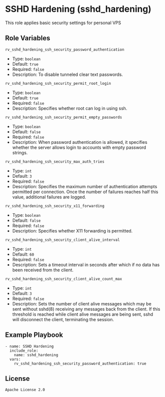SSHD Hardening (sshd_hardening)
=========

This role applies basic security settings for personal VPS

Role Variables
--------------

`rv_sshd_hardening_ssh_security_password_authentication`
  * Type: `boolean`
  * Default: `true`
  * Required: `false`
  * Description: To disable tunneled clear text passwords.

`rv_sshd_hardening_ssh_security_permit_root_login`
  * Type: `boolean`
  * Default: `true`
  * Required: `false`
  * Description: Specifies whether root can log in using ssh.

`rv_sshd_hardening_ssh_security_permit_empty_passwords`
  * Type: `boolean`
  * Default: `false`
  * Required: `false`
  * Description: When password authentication is allowed, it specifies whether the server allows login to accounts with empty password strings.

`rv_sshd_hardening_ssh_security_max_auth_tries`
  * Type: `int`
  * Default: `3`
  * Required: `false`
  * Description: Specifies the maximum number of authentication attempts permitted per connection. Once the number of failures reaches half this value, additional failures are logged.

`rv_sshd_hardening_ssh_security_x11_forwarding`
  * Type: `boolean`
  * Default: `false`
  * Required: `false`
  * Description: Specifies whether X11 forwarding is permitted.

`rv_sshd_hardening_ssh_security_client_alive_interval`
  * Type: `int`
  * Default: `60`
  * Required: `false`
  * Description: Sets a timeout interval in seconds after which if no data has been received from the client.

`rv_sshd_hardening_ssh_security_client_alive_count_max`
  * Type: `int`
  * Default: `3`
  * Required: `false`
  * Description: Sets the number of client alive messages which may be sent without sshd(8) receiving any messages back from the client. If this threshold is reached while client alive messages are being sent, sshd will disconnect the client, terminating the session.

Example Playbook
----------------

```
- name: SSHD Hardening
  include_role:
    name: sshd_hardening
  vars:
    rv_sshd_hardening_ssh_security_password_authentication: true
```

License
-------

`Apache License 2.0`

